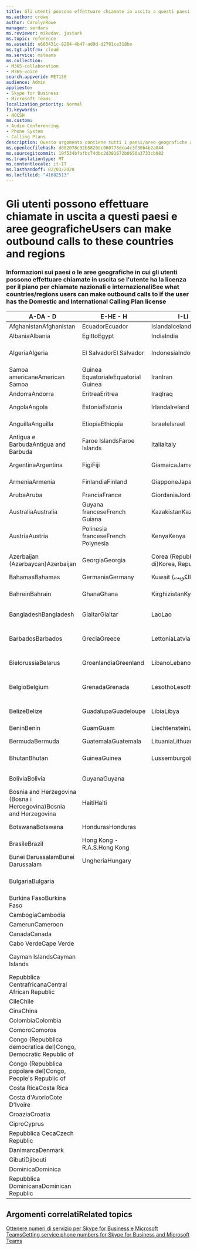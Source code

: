 ```yaml
---
title: Gli utenti possono effettuare chiamate in uscita a questi paesi e aree geografiche
ms.author: crowe
author: CarolynRowe
manager: serdars
ms.reviewer: mikedav, jastark
ms.topic: reference
ms.assetid: e603431c-8264-4b47-ad9d-d2701ce318be
ms.tgt.pltfrm: cloud
ms.service: msteams
ms.collection:
- M365-collaboration
- M365-voice
search.appverid: MET150
audience: Admin
appliesto:
- Skype for Business
- Microsoft Teams
localization_priority: Normal
f1.keywords:
- NOCSH
ms.custom:
- Audio Conferencing
- Phone System
- Calling Plans
description: Questo argomento contiene tutti i paesi/aree geografiche a cui gli utenti possono inserire le chiamate in uscita se hanno un piano di chiamata.
ms.openlocfilehash: d882078c32b5820dc060778dca4c3f30b4b2a044
ms.sourcegitcommit: 19f534bfafbc74dbc2d381672b0650a3733cb982
ms.translationtype: MT
ms.contentlocale: it-IT
ms.lasthandoff: 02/03/2020
ms.locfileid: "41682513"
---
```

# <a name="users-can-make-outbound-calls-to-these-countries-and-regions"></a><span data-ttu-id="062dc-103">Gli utenti possono effettuare chiamate in uscita a questi paesi e aree geografiche</span><span class="sxs-lookup"><span data-stu-id="062dc-103">Users can make outbound calls to these countries and regions</span></span>

### <a name="see-what-countriesregions-users-can-make-outbound-calls-to-if-the-user-has-the-domestic-and-international-calling-plan-license"></a><span data-ttu-id="062dc-104">Informazioni sui paesi o le aree geografiche in cui gli utenti possono effettuare chiamate in uscita se l'utente ha la licenza per il piano per chiamate nazionali e internazionali</span><span class="sxs-lookup"><span data-stu-id="062dc-104">See what countries/regions users can make outbound calls to if the user has the Domestic and International Calling Plan license</span></span>

|<span data-ttu-id="062dc-105">**A-D**</span><span class="sxs-lookup"><span data-stu-id="062dc-105">**A - D**</span></span>| <span data-ttu-id="062dc-106">**E-H**</span><span class="sxs-lookup"><span data-stu-id="062dc-106">**E - H**</span></span>|<span data-ttu-id="062dc-107">**I-L**</span><span class="sxs-lookup"><span data-stu-id="062dc-107">**I - L**</span></span>|<span data-ttu-id="062dc-108">**M-O**</span><span class="sxs-lookup"><span data-stu-id="062dc-108">**M - O**</span></span>|<span data-ttu-id="062dc-109">**P-S**</span><span class="sxs-lookup"><span data-stu-id="062dc-109">**P - S**</span></span>|<span data-ttu-id="062dc-110">**T-Z**</span><span class="sxs-lookup"><span data-stu-id="062dc-110">**T - Z**</span></span>|
---|---|---|---|---|---|
|<span data-ttu-id="062dc-111">Afghanistan</span><span class="sxs-lookup"><span data-stu-id="062dc-111">Afghanistan</span></span>|<span data-ttu-id="062dc-112">Ecuador</span><span class="sxs-lookup"><span data-stu-id="062dc-112">Ecuador</span></span> |<span data-ttu-id="062dc-113">Islanda</span><span class="sxs-lookup"><span data-stu-id="062dc-113">Iceland</span></span> |<span data-ttu-id="062dc-114">Macau</span><span class="sxs-lookup"><span data-stu-id="062dc-114">Macau</span></span> |<span data-ttu-id="062dc-115">Pakistan</span><span class="sxs-lookup"><span data-stu-id="062dc-115">Pakistan</span></span> |<span data-ttu-id="062dc-116">Taiwan</span><span class="sxs-lookup"><span data-stu-id="062dc-116">Taiwan</span></span>   |
|<span data-ttu-id="062dc-117">Albania</span><span class="sxs-lookup"><span data-stu-id="062dc-117">Albania</span></span>|<span data-ttu-id="062dc-118">Egitto</span><span class="sxs-lookup"><span data-stu-id="062dc-118">Egypt</span></span> |<span data-ttu-id="062dc-119">India</span><span class="sxs-lookup"><span data-stu-id="062dc-119">India</span></span> |<span data-ttu-id="062dc-120">Macedonia</span><span class="sxs-lookup"><span data-stu-id="062dc-120">Macedonia</span></span> |<span data-ttu-id="062dc-121">Palau</span><span class="sxs-lookup"><span data-stu-id="062dc-121">Palau</span></span> |<span data-ttu-id="062dc-122">Tagikistan</span><span class="sxs-lookup"><span data-stu-id="062dc-122">Tajikistan</span></span>   |
|<span data-ttu-id="062dc-123">Algeria</span><span class="sxs-lookup"><span data-stu-id="062dc-123">Algeria</span></span>|<span data-ttu-id="062dc-124">El Salvador</span><span class="sxs-lookup"><span data-stu-id="062dc-124">El Salvador</span></span> |<span data-ttu-id="062dc-125">Indonesia</span><span class="sxs-lookup"><span data-stu-id="062dc-125">Indonesia</span></span> |<span data-ttu-id="062dc-126">Malawi</span><span class="sxs-lookup"><span data-stu-id="062dc-126">Malawi</span></span> |<span data-ttu-id="062dc-127">Palestinian Authority</span><span class="sxs-lookup"><span data-stu-id="062dc-127">Palestinian Authority</span></span> |<span data-ttu-id="062dc-128">Tanzania (Repubblica unita di)</span><span class="sxs-lookup"><span data-stu-id="062dc-128">Tanzania, United Republic of</span></span>  |
|<span data-ttu-id="062dc-129">Samoa americane</span><span class="sxs-lookup"><span data-stu-id="062dc-129">American Samoa</span></span>|<span data-ttu-id="062dc-130">Guinea Equatoriale</span><span class="sxs-lookup"><span data-stu-id="062dc-130">Equatorial Guinea</span></span> |<span data-ttu-id="062dc-131">Iran</span><span class="sxs-lookup"><span data-stu-id="062dc-131">Iran</span></span> |<span data-ttu-id="062dc-132">Malaysia</span><span class="sxs-lookup"><span data-stu-id="062dc-132">Malaysia</span></span> |<span data-ttu-id="062dc-133">Panama</span><span class="sxs-lookup"><span data-stu-id="062dc-133">Panama</span></span> | <span data-ttu-id="062dc-134">Thailandia</span><span class="sxs-lookup"><span data-stu-id="062dc-134">Thailand</span></span>   |
|<span data-ttu-id="062dc-135">Andorra</span><span class="sxs-lookup"><span data-stu-id="062dc-135">Andorra</span></span> |<span data-ttu-id="062dc-136">Eritrea</span><span class="sxs-lookup"><span data-stu-id="062dc-136">Eritrea</span></span> |<span data-ttu-id="062dc-137">Iraq</span><span class="sxs-lookup"><span data-stu-id="062dc-137">Iraq</span></span> |<span data-ttu-id="062dc-138">Mali</span><span class="sxs-lookup"><span data-stu-id="062dc-138">Mali</span></span> |<span data-ttu-id="062dc-139">Paraguay</span><span class="sxs-lookup"><span data-stu-id="062dc-139">Paraguay</span></span> |<span data-ttu-id="062dc-140">Togo</span><span class="sxs-lookup"><span data-stu-id="062dc-140">Togo</span></span>   |
|<span data-ttu-id="062dc-141">Angola</span><span class="sxs-lookup"><span data-stu-id="062dc-141">Angola</span></span> |<span data-ttu-id="062dc-142">Estonia</span><span class="sxs-lookup"><span data-stu-id="062dc-142">Estonia</span></span> |<span data-ttu-id="062dc-143">Irlanda</span><span class="sxs-lookup"><span data-stu-id="062dc-143">Ireland</span></span> |<span data-ttu-id="062dc-144">Malta</span><span class="sxs-lookup"><span data-stu-id="062dc-144">Malta</span></span> |<span data-ttu-id="062dc-145">Perù</span><span class="sxs-lookup"><span data-stu-id="062dc-145">Peru</span></span> | <span data-ttu-id="062dc-146">Trinidad e Tobago</span><span class="sxs-lookup"><span data-stu-id="062dc-146">Trinidad and Tobago</span></span>  |
|<span data-ttu-id="062dc-147">Anguilla</span><span class="sxs-lookup"><span data-stu-id="062dc-147">Anguilla</span></span> |<span data-ttu-id="062dc-148">Etiopia</span><span class="sxs-lookup"><span data-stu-id="062dc-148">Ethiopia</span></span> |<span data-ttu-id="062dc-149">Israele</span><span class="sxs-lookup"><span data-stu-id="062dc-149">Israel</span></span> |<span data-ttu-id="062dc-150">Isole Marshall</span><span class="sxs-lookup"><span data-stu-id="062dc-150">Marshall Islands</span></span> | <span data-ttu-id="062dc-151">Filippine</span><span class="sxs-lookup"><span data-stu-id="062dc-151">Philippines</span></span> | <span data-ttu-id="062dc-152">Turchia</span><span class="sxs-lookup"><span data-stu-id="062dc-152">Turkey</span></span> |
|<span data-ttu-id="062dc-153">Antigua e Barbuda</span><span class="sxs-lookup"><span data-stu-id="062dc-153">Antigua and Barbuda</span></span> | <span data-ttu-id="062dc-154">Faroe Islands</span><span class="sxs-lookup"><span data-stu-id="062dc-154">Faroe Islands</span></span> |<span data-ttu-id="062dc-155">Italia</span><span class="sxs-lookup"><span data-stu-id="062dc-155">Italy</span></span> |<span data-ttu-id="062dc-156">Martinica</span><span class="sxs-lookup"><span data-stu-id="062dc-156">Martinique</span></span> |<span data-ttu-id="062dc-157">Polonia</span><span class="sxs-lookup"><span data-stu-id="062dc-157">Poland</span></span> |<span data-ttu-id="062dc-158">Turkmenistan</span><span class="sxs-lookup"><span data-stu-id="062dc-158">Turkmenistan</span></span> |
|<span data-ttu-id="062dc-159">Argentina</span><span class="sxs-lookup"><span data-stu-id="062dc-159">Argentina</span></span>|<span data-ttu-id="062dc-160">Figi</span><span class="sxs-lookup"><span data-stu-id="062dc-160">Fiji</span></span> |<span data-ttu-id="062dc-161">Giamaica</span><span class="sxs-lookup"><span data-stu-id="062dc-161">Jamaica</span></span> |<span data-ttu-id="062dc-162">Mauritius</span><span class="sxs-lookup"><span data-stu-id="062dc-162">Mauritius</span></span> |<span data-ttu-id="062dc-163">Portogallo</span><span class="sxs-lookup"><span data-stu-id="062dc-163">Portugal</span></span> |<span data-ttu-id="062dc-164">Turks e Caicos</span><span class="sxs-lookup"><span data-stu-id="062dc-164">Turks and Caicos</span></span>   |
|<span data-ttu-id="062dc-165">Armenia</span><span class="sxs-lookup"><span data-stu-id="062dc-165">Armenia</span></span> |<span data-ttu-id="062dc-166">Finlandia</span><span class="sxs-lookup"><span data-stu-id="062dc-166">Finland</span></span> |<span data-ttu-id="062dc-167">Giappone</span><span class="sxs-lookup"><span data-stu-id="062dc-167">Japan</span></span> |<span data-ttu-id="062dc-168">Mayotte</span><span class="sxs-lookup"><span data-stu-id="062dc-168">Mayotte</span></span> | <span data-ttu-id="062dc-169">Portorico</span><span class="sxs-lookup"><span data-stu-id="062dc-169">Puerto Rico</span></span> |<span data-ttu-id="062dc-170">Uganda</span><span class="sxs-lookup"><span data-stu-id="062dc-170">Uganda</span></span>  |
|<span data-ttu-id="062dc-171">Aruba</span><span class="sxs-lookup"><span data-stu-id="062dc-171">Aruba</span></span> |<span data-ttu-id="062dc-172">Francia</span><span class="sxs-lookup"><span data-stu-id="062dc-172">France</span></span> |<span data-ttu-id="062dc-173">Giordania</span><span class="sxs-lookup"><span data-stu-id="062dc-173">Jordan</span></span> |<span data-ttu-id="062dc-174">Messico</span><span class="sxs-lookup"><span data-stu-id="062dc-174">Mexico</span></span> |<span data-ttu-id="062dc-175">Qatar</span><span class="sxs-lookup"><span data-stu-id="062dc-175">Qatar</span></span> | <span data-ttu-id="062dc-176">Ucraina</span><span class="sxs-lookup"><span data-stu-id="062dc-176">Ukraine</span></span>   |
|<span data-ttu-id="062dc-177">Australia</span><span class="sxs-lookup"><span data-stu-id="062dc-177">Australia</span></span> |<span data-ttu-id="062dc-178">Guyana francese</span><span class="sxs-lookup"><span data-stu-id="062dc-178">French Guiana</span></span> |<span data-ttu-id="062dc-179">Kazakistan</span><span class="sxs-lookup"><span data-stu-id="062dc-179">Kazakhstan</span></span> |<span data-ttu-id="062dc-180">Micronesia</span><span class="sxs-lookup"><span data-stu-id="062dc-180">Micronesia</span></span> |<span data-ttu-id="062dc-181">Riunione</span><span class="sxs-lookup"><span data-stu-id="062dc-181">Reunion</span></span> |<span data-ttu-id="062dc-182">Emirati Arabi Uniti (E.A.U.)</span><span class="sxs-lookup"><span data-stu-id="062dc-182">United Arab Emirates (U.A.E)</span></span>  |
|<span data-ttu-id="062dc-183">Austria</span><span class="sxs-lookup"><span data-stu-id="062dc-183">Austria</span></span> |<span data-ttu-id="062dc-184">Polinesia francese</span><span class="sxs-lookup"><span data-stu-id="062dc-184">French Polynesia</span></span> |<span data-ttu-id="062dc-185">Kenya</span><span class="sxs-lookup"><span data-stu-id="062dc-185">Kenya</span></span> |<span data-ttu-id="062dc-186">Moldavia (Repubblica di)</span><span class="sxs-lookup"><span data-stu-id="062dc-186">Moldova, Republic of</span></span> |<span data-ttu-id="062dc-187">Romania</span><span class="sxs-lookup"><span data-stu-id="062dc-187">Romania</span></span> |<span data-ttu-id="062dc-188">Regno Unito</span><span class="sxs-lookup"><span data-stu-id="062dc-188">United Kingdom (U.K.)</span></span> |
|<span data-ttu-id="062dc-189">Azerbaijan (Azərbaycan)</span><span class="sxs-lookup"><span data-stu-id="062dc-189">Azerbaijan</span></span> |<span data-ttu-id="062dc-190">Georgia</span><span class="sxs-lookup"><span data-stu-id="062dc-190">Georgia</span></span> |<span data-ttu-id="062dc-191">Corea (Repubblica di)</span><span class="sxs-lookup"><span data-stu-id="062dc-191">Korea, Republic of</span></span> |<span data-ttu-id="062dc-192">Monaco</span><span class="sxs-lookup"><span data-stu-id="062dc-192">Monaco</span></span> | <span data-ttu-id="062dc-193">Federazione Russa</span><span class="sxs-lookup"><span data-stu-id="062dc-193">Russian Federation</span></span> |<span data-ttu-id="062dc-194">Stati Uniti</span><span class="sxs-lookup"><span data-stu-id="062dc-194">United States (U.S.)</span></span>  |
|<span data-ttu-id="062dc-195">Bahamas</span><span class="sxs-lookup"><span data-stu-id="062dc-195">Bahamas</span></span> |<span data-ttu-id="062dc-196">Germania</span><span class="sxs-lookup"><span data-stu-id="062dc-196">Germany</span></span> |<span data-ttu-id="062dc-197">Kuwait (الكويت)</span><span class="sxs-lookup"><span data-stu-id="062dc-197">Kuwait</span></span> |<span data-ttu-id="062dc-198">Mongolia</span><span class="sxs-lookup"><span data-stu-id="062dc-198">Mongolia</span></span> |<span data-ttu-id="062dc-199">Ruanda</span><span class="sxs-lookup"><span data-stu-id="062dc-199">Rwanda</span></span> | <span data-ttu-id="062dc-200">Uruguay</span><span class="sxs-lookup"><span data-stu-id="062dc-200">Uruguay</span></span> |
|<span data-ttu-id="062dc-201">Bahrein</span><span class="sxs-lookup"><span data-stu-id="062dc-201">Bahrain</span></span> |<span data-ttu-id="062dc-202">Ghana</span><span class="sxs-lookup"><span data-stu-id="062dc-202">Ghana</span></span> |<span data-ttu-id="062dc-203">Kirghizistan</span><span class="sxs-lookup"><span data-stu-id="062dc-203">Kyrgyzstan</span></span> |<span data-ttu-id="062dc-204">Montenegro</span><span class="sxs-lookup"><span data-stu-id="062dc-204">Montenegro</span></span> | <span data-ttu-id="062dc-205">Saint Kitts and Nevis</span><span class="sxs-lookup"><span data-stu-id="062dc-205">Saint Kitts and Nevis</span></span> |<span data-ttu-id="062dc-206">Uzbekistan</span><span class="sxs-lookup"><span data-stu-id="062dc-206">Uzbekistan</span></span>  |
|<span data-ttu-id="062dc-207">Bangladesh</span><span class="sxs-lookup"><span data-stu-id="062dc-207">Bangladesh</span></span> |<span data-ttu-id="062dc-208">Gialtar</span><span class="sxs-lookup"><span data-stu-id="062dc-208">Gialtar</span></span> |<span data-ttu-id="062dc-209">Lao</span><span class="sxs-lookup"><span data-stu-id="062dc-209">Lao</span></span> |<span data-ttu-id="062dc-210">Montserrat</span><span class="sxs-lookup"><span data-stu-id="062dc-210">Montserrat</span></span> | <span data-ttu-id="062dc-211">Saint Lucia</span><span class="sxs-lookup"><span data-stu-id="062dc-211">Saint Lucia</span></span> |<span data-ttu-id="062dc-212">Città del Vaticano</span><span class="sxs-lookup"><span data-stu-id="062dc-212">Vatican City State</span></span>  |
|<span data-ttu-id="062dc-213">Barbados</span><span class="sxs-lookup"><span data-stu-id="062dc-213">Barbados</span></span> |<span data-ttu-id="062dc-214">Grecia</span><span class="sxs-lookup"><span data-stu-id="062dc-214">Greece</span></span> |<span data-ttu-id="062dc-215">Lettonia</span><span class="sxs-lookup"><span data-stu-id="062dc-215">Latvia</span></span> |<span data-ttu-id="062dc-216">Marocco</span><span class="sxs-lookup"><span data-stu-id="062dc-216">Morocco</span></span> |<span data-ttu-id="062dc-217">Saint Vincent e Grenadine</span><span class="sxs-lookup"><span data-stu-id="062dc-217">Saint Vincent and the Grenadines</span></span> |<span data-ttu-id="062dc-218">Venezuela</span><span class="sxs-lookup"><span data-stu-id="062dc-218">Venezuela</span></span>   |
|<span data-ttu-id="062dc-219">Bielorussia</span><span class="sxs-lookup"><span data-stu-id="062dc-219">Belarus</span></span> |<span data-ttu-id="062dc-220">Groenlandia</span><span class="sxs-lookup"><span data-stu-id="062dc-220">Greenland</span></span> |<span data-ttu-id="062dc-221">Libano</span><span class="sxs-lookup"><span data-stu-id="062dc-221">Lebanon</span></span> |<span data-ttu-id="062dc-222">Mozambico</span><span class="sxs-lookup"><span data-stu-id="062dc-222">Mozambique</span></span> | <span data-ttu-id="062dc-223">San Marino</span><span class="sxs-lookup"><span data-stu-id="062dc-223">San Marino</span></span> |<span data-ttu-id="062dc-224">Vietnam</span><span class="sxs-lookup"><span data-stu-id="062dc-224">Viet Nam</span></span>  |
|<span data-ttu-id="062dc-225">Belgio</span><span class="sxs-lookup"><span data-stu-id="062dc-225">Belgium</span></span> |<span data-ttu-id="062dc-226">Grenada</span><span class="sxs-lookup"><span data-stu-id="062dc-226">Grenada</span></span> |<span data-ttu-id="062dc-227">Lesotho</span><span class="sxs-lookup"><span data-stu-id="062dc-227">Lesotho</span></span> |<span data-ttu-id="062dc-228">Myanmar</span><span class="sxs-lookup"><span data-stu-id="062dc-228">Myanmar</span></span> | <span data-ttu-id="062dc-229">Arabia Saudita (المملكة العربية السعودية)</span><span class="sxs-lookup"><span data-stu-id="062dc-229">Saudi Arabia</span></span> | <span data-ttu-id="062dc-230">Isole Vergini (britanniche)</span><span class="sxs-lookup"><span data-stu-id="062dc-230">Virgin Islands (British)</span></span> |
|<span data-ttu-id="062dc-231">Belize</span><span class="sxs-lookup"><span data-stu-id="062dc-231">Belize</span></span> |<span data-ttu-id="062dc-232">Guadalupa</span><span class="sxs-lookup"><span data-stu-id="062dc-232">Guadeloupe</span></span> |<span data-ttu-id="062dc-233">Libia</span><span class="sxs-lookup"><span data-stu-id="062dc-233">Libya</span></span> |<span data-ttu-id="062dc-234">Namibia</span><span class="sxs-lookup"><span data-stu-id="062dc-234">Namibia</span></span> |<span data-ttu-id="062dc-235">Senegal</span><span class="sxs-lookup"><span data-stu-id="062dc-235">Senegal</span></span> | <span data-ttu-id="062dc-236">Isole Vergini (USA)</span><span class="sxs-lookup"><span data-stu-id="062dc-236">Virgin Islands (U.S.)</span></span>  |
|<span data-ttu-id="062dc-237">Benin</span><span class="sxs-lookup"><span data-stu-id="062dc-237">Benin</span></span> |<span data-ttu-id="062dc-238">Guam</span><span class="sxs-lookup"><span data-stu-id="062dc-238">Guam</span></span> |<span data-ttu-id="062dc-239">Liechtenstein</span><span class="sxs-lookup"><span data-stu-id="062dc-239">Liechtenstein</span></span> |<span data-ttu-id="062dc-240">Nepal</span><span class="sxs-lookup"><span data-stu-id="062dc-240">Nepal</span></span> | <span data-ttu-id="062dc-241">Serbia</span><span class="sxs-lookup"><span data-stu-id="062dc-241">Serbia</span></span> | <span data-ttu-id="062dc-242">Isole Wallis e Futuna</span><span class="sxs-lookup"><span data-stu-id="062dc-242">Wallis and Futuna Islands</span></span>  |
|<span data-ttu-id="062dc-243">Bermuda</span><span class="sxs-lookup"><span data-stu-id="062dc-243">Bermuda</span></span> |<span data-ttu-id="062dc-244">Guatemala</span><span class="sxs-lookup"><span data-stu-id="062dc-244">Guatemala</span></span> |<span data-ttu-id="062dc-245">Lituania</span><span class="sxs-lookup"><span data-stu-id="062dc-245">Lithuania</span></span> |<span data-ttu-id="062dc-246">Paesi Bassi</span><span class="sxs-lookup"><span data-stu-id="062dc-246">Netherlands</span></span> |<span data-ttu-id="062dc-247">Singapore</span><span class="sxs-lookup"><span data-stu-id="062dc-247">Singapore</span></span> |<span data-ttu-id="062dc-248">Yemen</span><span class="sxs-lookup"><span data-stu-id="062dc-248">Yemen</span></span> |
|<span data-ttu-id="062dc-249">Bhutan</span><span class="sxs-lookup"><span data-stu-id="062dc-249">Bhutan</span></span> |<span data-ttu-id="062dc-250">Guinea</span><span class="sxs-lookup"><span data-stu-id="062dc-250">Guinea</span></span> |<span data-ttu-id="062dc-251">Lussemburgo</span><span class="sxs-lookup"><span data-stu-id="062dc-251">Luxembourg</span></span> |<span data-ttu-id="062dc-252">Antille olandesi</span><span class="sxs-lookup"><span data-stu-id="062dc-252">Netherlands Antilles</span></span> |<span data-ttu-id="062dc-253">Slovacchia</span><span class="sxs-lookup"><span data-stu-id="062dc-253">Slovakia</span></span> |<span data-ttu-id="062dc-254">Zambia</span><span class="sxs-lookup"><span data-stu-id="062dc-254">Zambia</span></span>  |
|<span data-ttu-id="062dc-255">Bolivia</span><span class="sxs-lookup"><span data-stu-id="062dc-255">Bolivia</span></span> |<span data-ttu-id="062dc-256">Guyana</span><span class="sxs-lookup"><span data-stu-id="062dc-256">Guyana</span></span>| |<span data-ttu-id="062dc-257">Nuova Caledonia</span><span class="sxs-lookup"><span data-stu-id="062dc-257">New Caledonia</span></span> |<span data-ttu-id="062dc-258">Slovenia</span><span class="sxs-lookup"><span data-stu-id="062dc-258">Slovenia</span></span> |<span data-ttu-id="062dc-259">Zimbabwe</span><span class="sxs-lookup"><span data-stu-id="062dc-259">Zimbabwe</span></span> |
|<span data-ttu-id="062dc-260">Bosnia and Herzegovina (Bosna i Hercegovina)</span><span class="sxs-lookup"><span data-stu-id="062dc-260">Bosnia and Herzegovina</span></span> |<span data-ttu-id="062dc-261">Haiti</span><span class="sxs-lookup"><span data-stu-id="062dc-261">Haiti</span></span> ||<span data-ttu-id="062dc-262">Nuova Zelanda</span><span class="sxs-lookup"><span data-stu-id="062dc-262">New Zealand</span></span> |<span data-ttu-id="062dc-263">Sudafrica</span><span class="sxs-lookup"><span data-stu-id="062dc-263">South Africa</span></span> | 
|<span data-ttu-id="062dc-264">Botswana</span><span class="sxs-lookup"><span data-stu-id="062dc-264">Botswana</span></span> |<span data-ttu-id="062dc-265">Honduras</span><span class="sxs-lookup"><span data-stu-id="062dc-265">Honduras</span></span> ||<span data-ttu-id="062dc-266">Nicaragua</span><span class="sxs-lookup"><span data-stu-id="062dc-266">Nicaragua</span></span> |<span data-ttu-id="062dc-267">Sud Sudan</span><span class="sxs-lookup"><span data-stu-id="062dc-267">South Sudan</span></span> |
|<span data-ttu-id="062dc-268">Brasile</span><span class="sxs-lookup"><span data-stu-id="062dc-268">Brazil</span></span> |<span data-ttu-id="062dc-269">Hong Kong - R.A.S.</span><span class="sxs-lookup"><span data-stu-id="062dc-269">Hong Kong</span></span> ||<span data-ttu-id="062dc-270">Niger</span><span class="sxs-lookup"><span data-stu-id="062dc-270">Niger</span></span> |<span data-ttu-id="062dc-271">Spagna</span><span class="sxs-lookup"><span data-stu-id="062dc-271">Spain</span></span> | 
|<span data-ttu-id="062dc-272">Bunei Darussalam</span><span class="sxs-lookup"><span data-stu-id="062dc-272">Bunei Darussalam</span></span> |<span data-ttu-id="062dc-273">Ungheria</span><span class="sxs-lookup"><span data-stu-id="062dc-273">Hungary</span></span> ||<span data-ttu-id="062dc-274">Nigeria</span><span class="sxs-lookup"><span data-stu-id="062dc-274">Nigeria</span></span> |<span data-ttu-id="062dc-275">Sri Lanka</span><span class="sxs-lookup"><span data-stu-id="062dc-275">Sri Lanka</span></span> | 
|<span data-ttu-id="062dc-276">Bulgaria</span><span class="sxs-lookup"><span data-stu-id="062dc-276">Bulgaria</span></span> |||<span data-ttu-id="062dc-277">Isole Marianne Settentrionali</span><span class="sxs-lookup"><span data-stu-id="062dc-277">Northern Mariana Islands</span></span> |<span data-ttu-id="062dc-278">St. Pierre e Miquelon</span><span class="sxs-lookup"><span data-stu-id="062dc-278">St. Pierre and Miquelon</span></span> |
|<span data-ttu-id="062dc-279">Burkina Faso</span><span class="sxs-lookup"><span data-stu-id="062dc-279">Burkina Faso</span></span> |||<span data-ttu-id="062dc-280">Norvegia</span><span class="sxs-lookup"><span data-stu-id="062dc-280">Norway</span></span> |<span data-ttu-id="062dc-281">Sudan</span><span class="sxs-lookup"><span data-stu-id="062dc-281">Sudan</span></span> |
|<span data-ttu-id="062dc-282">Cambogia</span><span class="sxs-lookup"><span data-stu-id="062dc-282">Cambodia</span></span> |||<span data-ttu-id="062dc-283">Oman</span><span class="sxs-lookup"><span data-stu-id="062dc-283">Oman</span></span> |<span data-ttu-id="062dc-284">Suriname</span><span class="sxs-lookup"><span data-stu-id="062dc-284">Suriname</span></span> | 
|<span data-ttu-id="062dc-285">Camerun</span><span class="sxs-lookup"><span data-stu-id="062dc-285">Cameroon</span></span> ||||<span data-ttu-id="062dc-286">Swaziland</span><span class="sxs-lookup"><span data-stu-id="062dc-286">Swaziland</span></span> |
|<span data-ttu-id="062dc-287">Canada</span><span class="sxs-lookup"><span data-stu-id="062dc-287">Canada</span></span> ||||<span data-ttu-id="062dc-288">Svezia</span><span class="sxs-lookup"><span data-stu-id="062dc-288">Sweden</span></span> | 
|<span data-ttu-id="062dc-289">Cabo Verde</span><span class="sxs-lookup"><span data-stu-id="062dc-289">Cape Verde</span></span> ||||<span data-ttu-id="062dc-290">Svizzera</span><span class="sxs-lookup"><span data-stu-id="062dc-290">Switzerland</span></span> |
|<span data-ttu-id="062dc-291">Cayman Islands</span><span class="sxs-lookup"><span data-stu-id="062dc-291">Cayman Islands</span></span> ||||<span data-ttu-id="062dc-292">Repubblica Araba di Siria</span><span class="sxs-lookup"><span data-stu-id="062dc-292">Syrian Arab Republic</span></span> |
|<span data-ttu-id="062dc-293">Repubblica Centrafricana</span><span class="sxs-lookup"><span data-stu-id="062dc-293">Central African Republic</span></span> |
|<span data-ttu-id="062dc-294">Cile</span><span class="sxs-lookup"><span data-stu-id="062dc-294">Chile</span></span> |
|<span data-ttu-id="062dc-295">Cina</span><span class="sxs-lookup"><span data-stu-id="062dc-295">China</span></span> |
|<span data-ttu-id="062dc-296">Colombia</span><span class="sxs-lookup"><span data-stu-id="062dc-296">Colombia</span></span> |
|<span data-ttu-id="062dc-297">Comoro</span><span class="sxs-lookup"><span data-stu-id="062dc-297">Comoros</span></span> |
|<span data-ttu-id="062dc-298">Congo (Repubblica democratica del)</span><span class="sxs-lookup"><span data-stu-id="062dc-298">Congo, Democratic Republic of</span></span> |
|<span data-ttu-id="062dc-299">Congo (Repubblica popolare del)</span><span class="sxs-lookup"><span data-stu-id="062dc-299">Congo, People's Republic of</span></span> |
|<span data-ttu-id="062dc-300">Costa Rica</span><span class="sxs-lookup"><span data-stu-id="062dc-300">Costa Rica</span></span> |
|<span data-ttu-id="062dc-301">Costa d'Avorio</span><span class="sxs-lookup"><span data-stu-id="062dc-301">Cote D'Ivoire</span></span> |
|<span data-ttu-id="062dc-302">Croazia</span><span class="sxs-lookup"><span data-stu-id="062dc-302">Croatia</span></span> |
|<span data-ttu-id="062dc-303">Cipro</span><span class="sxs-lookup"><span data-stu-id="062dc-303">Cyprus</span></span> |
|<span data-ttu-id="062dc-304">Repubblica Ceca</span><span class="sxs-lookup"><span data-stu-id="062dc-304">Czech Republic</span></span> |
|<span data-ttu-id="062dc-305">Danimarca</span><span class="sxs-lookup"><span data-stu-id="062dc-305">Denmark</span></span> |
|<span data-ttu-id="062dc-306">Gibuti</span><span class="sxs-lookup"><span data-stu-id="062dc-306">Djibouti</span></span> |
|<span data-ttu-id="062dc-307">Dominica</span><span class="sxs-lookup"><span data-stu-id="062dc-307">Dominica</span></span> |
|<span data-ttu-id="062dc-308">Repubblica Dominicana</span><span class="sxs-lookup"><span data-stu-id="062dc-308">Dominican Republic</span></span> |

## <a name="related-topics"></a><span data-ttu-id="062dc-309">Argomenti correlati</span><span class="sxs-lookup"><span data-stu-id="062dc-309">Related topics</span></span>

[<span data-ttu-id="062dc-310">Ottenere numeri di servizio per Skype for Business e Microsoft Teams</span><span class="sxs-lookup"><span data-stu-id="062dc-310">Getting service phone numbers for Skype for Business and Microsoft Teams</span></span>](/microsoftteams/getting-service-phone-numbers)

  
 
